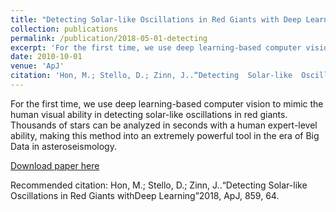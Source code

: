 ```yaml
---
title: "Detecting Solar-like Oscillations in Red Giants with Deep Learning"
collection: publications
permalink: /publication/2018-05-01-detecting
excerpt: 'For the first time, we use deep learning-based computer vision to mimic the human visual ability in detecting solar-like oscillations in images of red giants power spectra. Thousands of stars can be analyzed in seconds with a human expert-level ability, making this method into an extremely powerful tool in the era of Big Data in asteroseismology.'
date: 2010-10-01
venue: 'ApJ'
citation: 'Hon, M.; Stello, D.; Zinn, J..“Detecting  Solar-like  Oscillations  in  Red  Giants  with Deep Learning”2018, ApJ, 859, 64.'
---
```

For the first time, we use deep learning-based computer vision to mimic the human visual ability in detecting solar-like oscillations in red giants. Thousands of stars can be analyzed in seconds with a human expert-level ability, making this method into an extremely powerful tool in the era of Big Data in asteroseismology.

[Download paper here](https://arxiv.org/pdf/1804.07495f)

Recommended citation: Hon, M.; Stello, D.; Zinn, J..“Detecting  Solar-like  Oscillations  in  Red  Giants  withDeep Learning”2018, ApJ, 859, 64.

